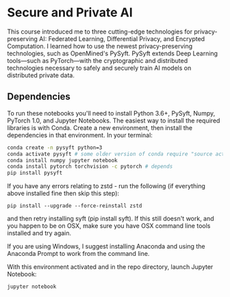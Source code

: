 # Secure and Private AI

This course introduced me to three cutting-edge technologies for privacy-preserving AI: Federated Learning, Differential Privacy, and Encrypted Computation. I learned how to use the newest privacy-preserving technologies, such as OpenMined's PySyft. PySyft extends Deep Learning tools—such as PyTorch—with the cryptographic and distributed technologies necessary to safely and securely train AI models on distributed private data.

## Dependencies

To run these notebooks you'll need to install Python 3.6+, PySyft, Numpy, PyTorch 1.0, and Jupyter Notebooks. The easiest way to install the required libraries is with Conda. Create a new environment, then install the dependencies in that environment. In your terminal:

```bash
conda create -n pysyft python=3
conda activate pysyft # some older version of conda require "source activate pysyft" instead.
conda install numpy jupyter notebook
conda install pytorch torchvision -c pytorch # depends
pip install pysyft
```

If you have any errors relating to zstd - run the following (if everything above installed fine then skip this step):

```pip install --upgrade --force-reinstall zstd```

and then retry installing syft (pip install syft). If this still doesn't work, and you happen to be on OSX, make sure you have OSX command line tools installed and try again.

If you are using Windows, I suggest installing Anaconda and using the Anaconda Prompt to work from the command line.

With this environment activated and in the repo directory, launch Jupyter Notebook:

```jupyter notebook```
